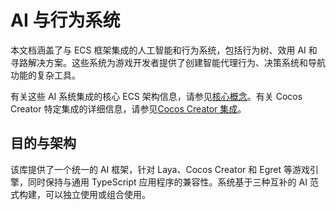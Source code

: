 # AI 与行为系统

本文档涵盖了与 ECS 框架集成的人工智能和行为系统，包括行为树、效用 AI 和寻路解决方案。这些系统为游戏开发者提供了创建智能代理行为、决策系统和导航功能的复杂工具。

有关这些 AI 系统集成的核心 ECS 架构信息，请参见[核心概念](02-core-ecs-framework.md)。有关 Cocos Creator 特定集成的详细信息，请参见[Cocos Creator 集成](04-01-cocos-creator-integration.md)。

## 目的与架构

该库提供了一个统一的 AI 框架，针对 Laya、Cocos Creator 和 Egret 等游戏引擎，同时保持与通用 TypeScript 应用程序的兼容性。系统基于三种互补的 AI 范式构建，可以独立使用或组合使用。